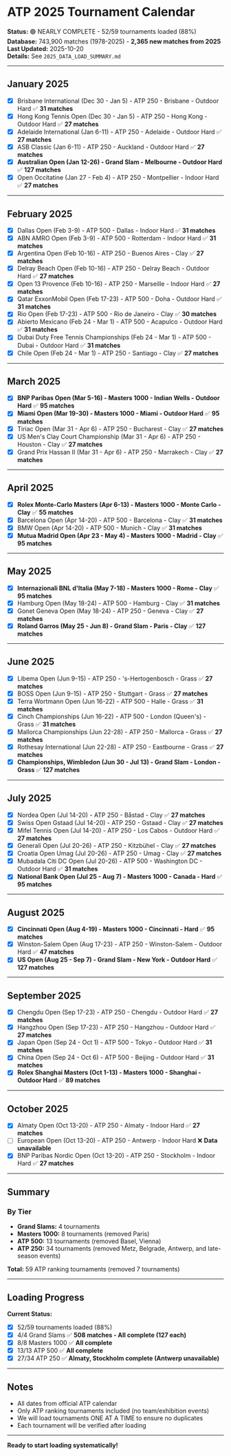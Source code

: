 # ATP 2025 Tournament Calendar

**Status:** 🟢 NEARLY COMPLETE - 52/59 tournaments loaded (88%)  
**Database:** 743,900 matches (1978-2025) - **2,365 new matches from 2025**  
**Last Updated:** 2025-10-20  
**Details:** See `2025_DATA_LOAD_SUMMARY.md`

---

## January 2025

- [x] Brisbane International (Dec 30 - Jan 5) - ATP 250 - Brisbane - Outdoor Hard ✅ **31 matches**
- [x] Hong Kong Tennis Open (Dec 30 - Jan 5) - ATP 250 - Hong Kong - Outdoor Hard ✅ **27 matches**
- [x] Adelaide International (Jan 6-11) - ATP 250 - Adelaide - Outdoor Hard ✅ **27 matches**
- [x] ASB Classic (Jan 6-11) - ATP 250 - Auckland - Outdoor Hard ✅ **27 matches**
- [x] **Australian Open (Jan 12-26) - Grand Slam - Melbourne - Outdoor Hard** ✅ **127 matches**
- [x] Open Occitatine (Jan 27 - Feb 4) - ATP 250 - Montpellier - Indoor Hard ✅ **27 matches**

---

## February 2025

- [x] Dallas Open (Feb 3-9) - ATP 500 - Dallas - Indoor Hard ✅ **31 matches**
- [x] ABN AMRO Open (Feb 3-9) - ATP 500 - Rotterdam - Indoor Hard ✅ **31 matches**
- [x] Argentina Open (Feb 10-16) - ATP 250 - Buenos Aires - Clay ✅ **27 matches**
- [x] Delray Beach Open (Feb 10-16) - ATP 250 - Delray Beach - Outdoor Hard ✅ **27 matches**
- [x] Open 13 Provence (Feb 10-16) - ATP 250 - Marseille - Indoor Hard ✅ **27 matches**
- [x] Qatar ExxonMobil Open (Feb 17-23) - ATP 500 - Doha - Outdoor Hard ✅ **31 matches**
- [x] Rio Open (Feb 17-23) - ATP 500 - Rio de Janeiro - Clay ✅ **30 matches**
- [x] Abierto Mexicano (Feb 24 - Mar 1) - ATP 500 - Acapulco - Outdoor Hard ✅ **31 matches**
- [x] Dubai Duty Free Tennis Championships (Feb 24 - Mar 1) - ATP 500 - Dubai - Outdoor Hard ✅ **31 matches**
- [x] Chile Open (Feb 24 - Mar 1) - ATP 250 - Santiago - Clay ✅ **27 matches**

---

## March 2025

- [x] **BNP Paribas Open (Mar 5-16) - Masters 1000 - Indian Wells - Outdoor Hard** ✅ **95 matches**
- [x] **Miami Open (Mar 19-30) - Masters 1000 - Miami - Outdoor Hard** ✅ **95 matches**
- [x] Tiriac Open (Mar 31 - Apr 6) - ATP 250 - Bucharest - Clay ✅ **27 matches**
- [x] US Men's Clay Court Championship (Mar 31 - Apr 6) - ATP 250 - Houston - Clay ✅ **27 matches**
- [x] Grand Prix Hassan II (Mar 31 - Apr 6) - ATP 250 - Marrakech - Clay ✅ **27 matches**

---

## April 2025

- [x] **Rolex Monte-Carlo Masters (Apr 6-13) - Masters 1000 - Monte Carlo - Clay** ✅ **55 matches**
- [x] Barcelona Open (Apr 14-20) - ATP 500 - Barcelona - Clay ✅ **31 matches**
- [x] BMW Open (Apr 14-20) - ATP 500 - Munich - Clay ✅ **31 matches**
- [x] **Mutua Madrid Open (Apr 23 - May 4) - Masters 1000 - Madrid - Clay** ✅ **95 matches**

---

## May 2025

- [x] **Internazionali BNL d'Italia (May 7-18) - Masters 1000 - Rome - Clay** ✅ **95 matches**
- [x] Hamburg Open (May 18-24) - ATP 500 - Hamburg - Clay ✅ **31 matches**
- [x] Gonet Geneva Open (May 18-24) - ATP 250 - Geneva - Clay ✅ **27 matches**
- [x] **Roland Garros (May 25 - Jun 8) - Grand Slam - Paris - Clay** ✅ **127 matches**

---

## June 2025

- [x] Libema Open (Jun 9-15) - ATP 250 - 's-Hertogenbosch - Grass ✅ **27 matches**
- [x] BOSS Open (Jun 9-15) - ATP 250 - Stuttgart - Grass ✅ **27 matches**
- [x] Terra Wortmann Open (Jun 16-22) - ATP 500 - Halle - Grass ✅ **31 matches**
- [x] Cinch Championships (Jun 16-22) - ATP 500 - London (Queen's) - Grass ✅ **31 matches**
- [x] Mallorca Championships (Jun 22-28) - ATP 250 - Mallorca - Grass ✅ **27 matches**
- [x] Rothesay International (Jun 22-28) - ATP 250 - Eastbourne - Grass ✅ **27 matches**
- [x] **Championships, Wimbledon (Jun 30 - Jul 13) - Grand Slam - London - Grass** ✅ **127 matches**

---

## July 2025

- [x] Nordea Open (Jul 14-20) - ATP 250 - Båstad - Clay ✅ **27 matches**
- [x] Swiss Open Gstaad (Jul 14-20) - ATP 250 - Gstaad - Clay ✅ **27 matches**
- [x] Mifel Tennis Open (Jul 14-20) - ATP 250 - Los Cabos - Outdoor Hard ✅ **27 matches**
- [x] Generali Open (Jul 20-26) - ATP 250 - Kitzbühel - Clay ✅ **27 matches**
- [x] Croatia Open Umag (Jul 20-26) - ATP 250 - Umag - Clay ✅ **27 matches**
- [x] Mubadala Citi DC Open (Jul 20-26) - ATP 500 - Washington DC - Outdoor Hard ✅ **31 matches**
- [x] **National Bank Open (Jul 25 - Aug 7) - Masters 1000 - Canada - Hard** ✅ **95 matches**

---

## August 2025

- [x] **Cincinnati Open (Aug 4-19) - Masters 1000 - Cincinnati - Hard** ✅ **95 matches**
- [x] Winston-Salem Open (Aug 17-23) - ATP 250 - Winston-Salem - Outdoor Hard ✅ **47 matches**
- [x] **US Open (Aug 25 - Sep 7) - Grand Slam - New York - Outdoor Hard** ✅ **127 matches**

---

## September 2025

- [x] Chengdu Open (Sep 17-23) - ATP 250 - Chengdu - Outdoor Hard ✅ **27 matches**
- [x] Hangzhou Open (Sep 17-23) - ATP 250 - Hangzhou - Outdoor Hard ✅ **27 matches**
- [x] Japan Open (Sep 24 - Oct 1) - ATP 500 - Tokyo - Outdoor Hard ✅ **31 matches**
- [x] China Open (Sep 24 - Oct 6) - ATP 500 - Beijing - Outdoor Hard ✅ **31 matches**
- [x] **Rolex Shanghai Masters (Oct 1-13) - Masters 1000 - Shanghai - Outdoor Hard** ✅ **89 matches**

---

## October 2025

- [x] Almaty Open (Oct 13-20) - ATP 250 - Almaty - Indoor Hard ✅ **27 matches**
- [ ] European Open (Oct 13-20) - ATP 250 - Antwerp - Indoor Hard ❌ **Data unavailable**
- [x] BNP Paribas Nordic Open (Oct 13-20) - ATP 250 - Stockholm - Indoor Hard ✅ **27 matches**

---

## Summary

### By Tier
- **Grand Slams:** 4 tournaments
- **Masters 1000:** 8 tournaments (removed Paris)
- **ATP 500:** 13 tournaments (removed Basel, Vienna)
- **ATP 250:** 34 tournaments (removed Metz, Belgrade, Antwerp, and late-season events)

**Total:** 59 ATP ranking tournaments (removed 7 tournaments)

---

## Loading Progress

**Current Status:**
- [x] 52/59 tournaments loaded (88%)
- [x] 4/4 Grand Slams ✅ **508 matches - All complete (127 each)**
- [x] 8/8 Masters 1000 ✅ **All complete**
- [x] 13/13 ATP 500 ✅ **All complete**
- [x] 27/34 ATP 250 ✅ **Almaty, Stockholm complete (Antwerp unavailable)**

---

## Notes

- All dates from official ATP calendar
- Only ATP ranking tournaments included (no team/exhibition events)
- We will load tournaments ONE AT A TIME to ensure no duplicates
- Each tournament will be verified after loading

---

**Ready to start loading systematically!**

